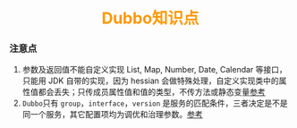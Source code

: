 # <div style="text-align:center;color:#FF9900">Dubbo知识点</div>

### 注意点
1. 参数及返回值不能自定义实现 List, Map, Number, Date, Calendar 等接口，只能用 JDK 自带的实现，因为 hessian 会做特殊处理，自定义实现类中的属性值都会丢失；只传成员属性值和值的类型，不传方法或静态变量[参考](http://dubbo.apache.org/zh-cn/docs/user/references/protocol/dubbo.html)
2. `Dubbo`只有 `group`，`interface`，`version` 是服务的匹配条件，三者决定是不是同一个服务，其它配置项均为调优和治理参数。[参考](http://dubbo.apache.org/zh-cn/docs/user/references/xml/introduction.html)
